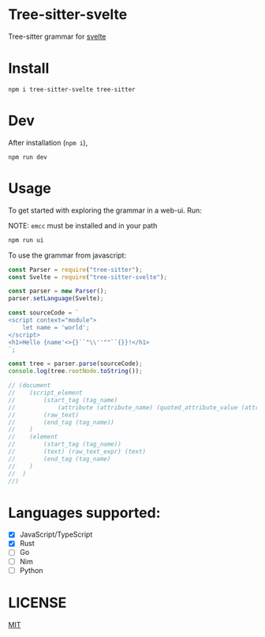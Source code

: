 # Tree-sitter-svelte

Tree-sitter grammar for [svelte](https://svelte.dev)

# Install

```
npm i tree-sitter-svelte tree-sitter
```

# Dev

After installation (`npm i`),

```
npm run dev
```

# Usage

To get started with exploring the grammar in a web-ui. Run:

NOTE: `emcc` must be installed and in your path

```sh
npm run ui
```

To use the grammar from javascript:

```javascript
const Parser = require("tree-sitter");
const Svelte = require("tree-sitter-svelte");

const parser = new Parser();
parser.setLanguage(Svelte);

const sourceCode = `
<script context="module">
    let name = 'world';
</script>
<h1>Hello {name'<>{}``"\\''""``{}}!</h1>
`;

const tree = parser.parse(sourceCode);
console.log(tree.rootNode.toString());

// (document
//    (script_element
//        (start_tag (tag_name)
//            (attribute (attribute_name) (quoted_attribute_value (attribute_value))))
//        (raw_text)
//        (end_tag (tag_name))
//    )
//    (element
//        (start_tag (tag_name))
//        (text) (raw_text_expr) (text)
//        (end_tag (tag_name)
//    )
//  )
//)
```

# Languages supported:

- [x] JavaScript/TypeScript
- [x] Rust
- [ ] Go
- [ ] Nim
- [ ] Python

# LICENSE

[MIT](./LICENSE)
